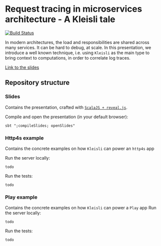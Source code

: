 # Request tracing in microservices architecture - A Kleisli tale
[![Build Status](https://travis-ci.org/lforite/rio-talk.svg?branch=master)](https://travis-ci.org/lforite/rio-talk)

In modern architectures, the load and responsibilities are shared across many services. It can be hard to debug, at scale.
In this presentation, we introduce a well known technique, i.e. using `Kleisli` as the main type to bring context to computations,
in order to correlate log traces.

[Link to the slides](https://lforite.github.io/rio-talk/slides/index.html)

## Repository structure

### Slides
Contains the presentation, crafted with [`ScalaJS + reveal.js`](https://github.com/pheymann/scala-reveal-js). 

Compile and open the presentation (in your default browser): 
```shell
sbt ";compileSlides; openSlides"
```

### Http4s example
Contains the concrete examples on how `Kleisli` can power an `http4s` app

Run the server locally:
```shell
todo
```

Run the tests:
```shell
todo
```
### Play example
Contains the concrete examples on how `Kleisli` can power a `Play` app
Run the server locally:
```shell
todo
```
Run the tests:
```shell
todo
```
